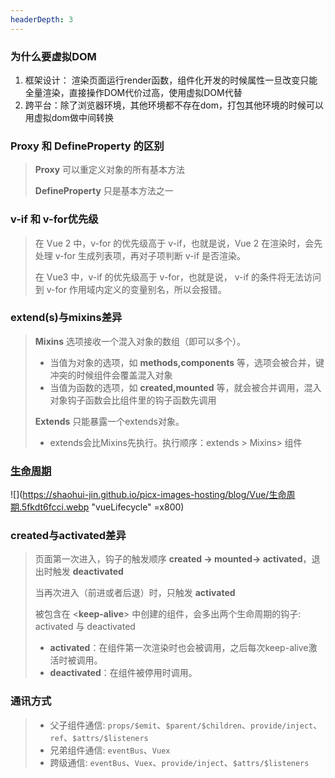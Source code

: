 ```yaml
---
headerDepth: 3
---
```


### 为什么要虚拟DOM

1. 框架设计： 渲染页面运行render函数，组件化开发的时候属性一旦改变只能全量渲染，直接操作DOM代价过高，使用虚拟DOM代替
2. 跨平台：除了浏览器环境，其他环境都不存在dom，打包其他环境的时候可以用虚拟dom做中间转换


### Proxy 和 DefineProperty 的区别

> **Proxy** 可以重定义对象的所有基本方法
> 
> **DefineProperty** 只是基本方法之一

### v-if 和 v-for优先级

> 在 Vue 2 中，v-for 的优先级高于 v-if，也就是说，Vue 2 在渲染时，会先处理 v-for 生成列表项，再对子项判断 v-if 是否渲染。
> 
> 在 Vue3 中，v-if 的优先级高于 v-for，也就是说， v-if 的条件将无法访问到 v-for 作用域内定义的变量别名，所以会报错。

### extend(s)与mixins差异

> **Mixins** 选项接收一个混入对象的数组（即可以多个）。 
> - 当值为对象的选项，如 **methods,components** 等，选项会被合并，键冲突的时候组件会覆盖混入对象 
> - 当值为函数的选项，如 **created,mounted** 等，就会被合并调用，混入对象钩子函数会比组件里的钩子函数先调用
> 
> **Extends** 只能暴露一个extends对象。
> - extends会比Mixins先执行。执行顺序：extends > Mixins> 组件

### [生命周期](/Promotion/Vue/LifeCycle/)

![](https://shaohui-jin.github.io/picx-images-hosting/blog/Vue/生命周期.5fkdt6fcci.webp "vueLifecycle" =x800)

### created与activated差异

> 页面第一次进入，钩子的触发顺序 **created -> mounted-> activated**，退出时触发 **deactivated**
> 
> 当再次进入（前进或者后退）时，只触发 **activated**
>
> 被包含在 <**keep-alive**> 中创建的组件，会多出两个生命周期的钩子: activated 与 deactivated
> - **activated**：在组件第一次渲染时也会被调用，之后每次keep-alive激活时被调用。 
> - **deactivated**：在组件被停用时调用。

### 通讯方式

> - 父子组件通信: `props/$emit`、`$parent/$children`、`provide/inject`、`ref`、`$attrs/$listeners`
> - 兄弟组件通信: `eventBus`、`Vuex`
> - 跨级通信: `eventBus`、`Vuex`、`provide/inject`、`$attrs/$listeners`
